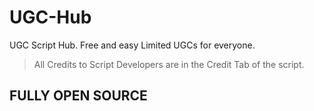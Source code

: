 # UGC-Hub
UGC Script Hub. Free and easy Limited UGCs for everyone.

> All Credits to Script Developers are in the Credit Tab of the script.

## FULLY OPEN SOURCE

